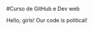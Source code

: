 #Curso de GitHub e Dev web

<!DOCTYPE html>
<html>
<head>
	 Hello, girls!
</head>
<body>
 	Our code is political! 
</body>
</html>